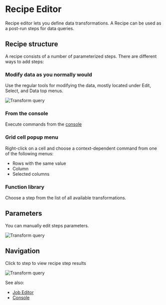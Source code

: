 <!-- TITLE: Recipe Editor -->
<!-- SUBTITLE: -->

# Recipe Editor

Recipe editor lets you define data transformations. A Recipe can be used as a post-run steps for data
queries.

## Recipe structure

A recipe consists of a number of parameterized steps. There are different ways to add steps:

### Modify data as you normally would

Use the regular tools for modifying the data, mostly located under Edit, Select, and Data top menus.

![Transform query](../uploads/gifs/query-transform-1.gif "Transform Query") 

### From the console

Execute commands from the [console](../overview/navigation.md#console)

### Grid cell popup menu

Right-click on a cell and choose a context-dependent command from one of the following menus:

* Rows with the same value 
* Column 
* Selected columns 

### Function library

Choose a step from the list of all available transformations. 

## Parameters

You can manually edit steps parameters.

![Transform query](../uploads/gifs/query-transform-2a.gif "Transform Query") 

## Navigation

Click to step to view recipe step results

![Transform query](../uploads/gifs/query-transform-3a.gif "Transform Query") 

See also: 

* [Job Editor](job-editor.md)
* [Console](../overview/navigation.md#console)
